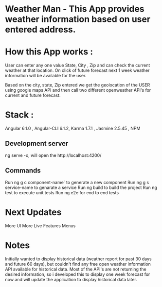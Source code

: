 # Weather Man - This App provides weather information based on user entered address. 

# How this App  works :

User can enter any  one value State, City , Zip and can check the current weather at that location. On click of future forecast next 1 week weather information will be available for the user.

Based on the city, state, Zip entered we get the geolocation of the USER using google maps API and then call two different openweather API's for current and future forecast. 


# Stack :  
Angular 6.1.0 , Angular-CLI 6.1.2, Karma 1.7.1 , Jasmine 2.5.45 , NPM

## Development server
ng serve -o, will open the http://localhost:4200/ 

## Commands
Run ng g c component-name` to generate a new component
Run ng g s service-name to genarate a service
Run ng build to build the project
Run ng test to execute unit tests
Run ng e2e for end to end tests

# Next Updates 
 More UI
 More Live Features 
 Menus
 
 # Notes
Initially wanted to display historical data (weather report for past 30 days and future 60 days), but couldn't find any free open weather information API available for historical data. Most of the API's are not returning the desired information, so i developed this to display one week forecast for now and will update the application to display historical data later. 
